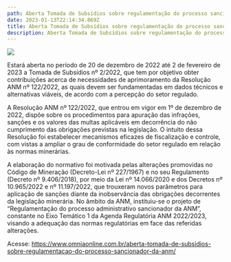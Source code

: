 ```yaml
---
path: Aberta Tomada de Subsídios sobre regulamentação do processo sancionador da ANM
date: 2023-01-13T22:14:34.869Z
title: Aberta Tomada de Subsídios sobre regulamentação do processo sancionador da ANM
description: Aberta Tomada de Subsídios sobre regulamentação do processo sancionador da ANM
---
```

<!--StartFragment-->

![](https://www.omniaonline.com.br/wp-content/uploads/2023/01/Site-LinkedIn-Facebook-2023-01-13T133708.213.png)

Estará aberta no período de 20 de dezembro de 2022 até 2 de fevereiro de 2023 a Tomada de Subsídios nº 2/2022, que tem por objetivo obter contribuições acerca de necessidades de aprimoramento da Resolução ANM nº 122/2022, as quais devem ser fundamentadas em dados técnicos e alternativas viáveis, de acordo com a percepção do setor regulado.

A Resolução ANM nº 122/2022, que entrou em vigor em 1º de dezembro de 2022, dispõe sobre os procedimentos para apuração das infrações, sanções e os valores das multas aplicáveis em decorrência do não cumprimento das obrigações previstas na legislação. O intuito dessa Resolução foi estabelecer mecanismos eficazes de fiscalização e controle, com vistas a ampliar o grau de conformidade do setor regulado em relação às normas minerárias.

A elaboração do normativo foi motivada pelas alterações promovidas no Código de Mineração (Decreto-Lei nº 227/1967) e no seu Regulamento (Decreto nº 9.406/2018), por meio da Lei nº 14.066/2020 e dos Decretos nº 10.965/2022 e nº 11.197/2022, que trouxeram novos parâmetros para aplicação de sanções diante da inobservância das obrigações decorrentes da legislação minerária. No âmbito da ANM, instituiu-se o projeto de “Regulamentação do processo administrativo sancionador da ANM”, constante no Eixo Temático 1 da Agenda Regulatória ANM 2022/2023, visando a adequação das normas regulatórias em face das referidas alterações.

Acesse: https://www.omniaonline.com.br/aberta-tomada-de-subsidios-sobre-regulamentacao-do-processo-sancionador-da-anm/

<!--EndFragment-->